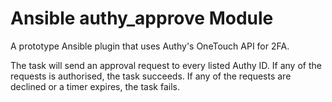 # Ansible authy\_approve Module

A prototype Ansible plugin that uses Authy's OneTouch API for 2FA.

The task will send an approval request to every listed Authy ID. If any of the
requests is authorised, the task succeeds. If any of the requests are declined
or a timer expires, the task fails.
